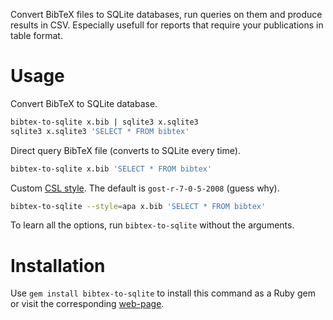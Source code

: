 Convert BibTeX files to SQLite databases, run queries on them and produce
results in CSV.  Especially usefull for reports that require your publications
in table format.

# Usage

Convert BibTeX to SQLite database.
```bash
bibtex-to-sqlite x.bib | sqlite3 x.sqlite3
sqlite3 x.sqlite3 'SELECT * FROM bibtex'
```

Direct query BibTeX file (converts to SQLite every time).
```bash
bibtex-to-sqlite x.bib 'SELECT * FROM bibtex'
```

Custom [CSL style](https://github.com/citation-style-language/styles).
The default is `gost-r-7-0-5-2008` (guess why).
```bash
bibtex-to-sqlite --style=apa x.bib 'SELECT * FROM bibtex'
```

To learn all the options, run `bibtex-to-sqlite` without the arguments.

# Installation

Use `gem install bibtex-to-sqlite` to install this command as a Ruby gem
or visit the corresponding [web-page](https://rubygems.org/gems/bibtex-to-sqlite).
